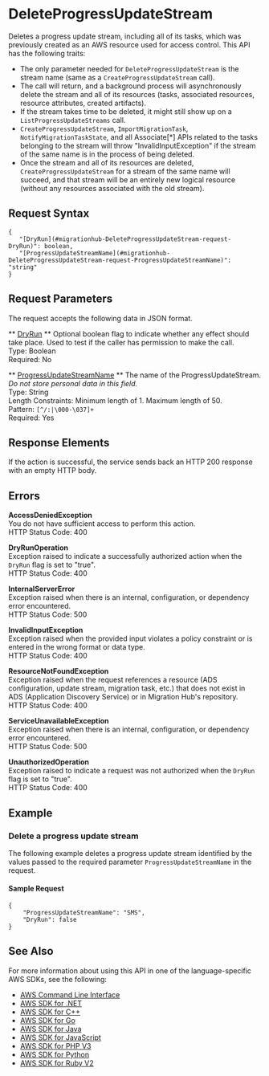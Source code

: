 # DeleteProgressUpdateStream<a name="API_DeleteProgressUpdateStream"></a>

Deletes a progress update stream, including all of its tasks, which was previously created as an AWS resource used for access control\. This API has the following traits:
+ The only parameter needed for `DeleteProgressUpdateStream` is the stream name \(same as a `CreateProgressUpdateStream` call\)\.
+ The call will return, and a background process will asynchronously delete the stream and all of its resources \(tasks, associated resources, resource attributes, created artifacts\)\.
+ If the stream takes time to be deleted, it might still show up on a `ListProgressUpdateStreams` call\.
+  `CreateProgressUpdateStream`, `ImportMigrationTask`, `NotifyMigrationTaskState`, and all Associate\[\*\] APIs related to the tasks belonging to the stream will throw "InvalidInputException" if the stream of the same name is in the process of being deleted\.
+ Once the stream and all of its resources are deleted, `CreateProgressUpdateStream` for a stream of the same name will succeed, and that stream will be an entirely new logical resource \(without any resources associated with the old stream\)\.

## Request Syntax<a name="API_DeleteProgressUpdateStream_RequestSyntax"></a>

```
{
   "[DryRun](#migrationhub-DeleteProgressUpdateStream-request-DryRun)": boolean,
   "[ProgressUpdateStreamName](#migrationhub-DeleteProgressUpdateStream-request-ProgressUpdateStreamName)": "string"
}
```

## Request Parameters<a name="API_DeleteProgressUpdateStream_RequestParameters"></a>

The request accepts the following data in JSON format\.

 ** [DryRun](#API_DeleteProgressUpdateStream_RequestSyntax) **   <a name="migrationhub-DeleteProgressUpdateStream-request-DryRun"></a>
Optional boolean flag to indicate whether any effect should take place\. Used to test if the caller has permission to make the call\.  
Type: Boolean  
Required: No

 ** [ProgressUpdateStreamName](#API_DeleteProgressUpdateStream_RequestSyntax) **   <a name="migrationhub-DeleteProgressUpdateStream-request-ProgressUpdateStreamName"></a>
The name of the ProgressUpdateStream\. *Do not store personal data in this field\.*   
Type: String  
Length Constraints: Minimum length of 1\. Maximum length of 50\.  
Pattern: `[^/:|\000-\037]+`   
Required: Yes

## Response Elements<a name="API_DeleteProgressUpdateStream_ResponseElements"></a>

If the action is successful, the service sends back an HTTP 200 response with an empty HTTP body\.

## Errors<a name="API_DeleteProgressUpdateStream_Errors"></a>

 **AccessDeniedException**   
You do not have sufficient access to perform this action\.  
HTTP Status Code: 400

 **DryRunOperation**   
Exception raised to indicate a successfully authorized action when the `DryRun` flag is set to "true"\.  
HTTP Status Code: 400

 **InternalServerError**   
Exception raised when there is an internal, configuration, or dependency error encountered\.  
HTTP Status Code: 500

 **InvalidInputException**   
Exception raised when the provided input violates a policy constraint or is entered in the wrong format or data type\.  
HTTP Status Code: 400

 **ResourceNotFoundException**   
Exception raised when the request references a resource \(ADS configuration, update stream, migration task, etc\.\) that does not exist in ADS \(Application Discovery Service\) or in Migration Hub's repository\.  
HTTP Status Code: 400

 **ServiceUnavailableException**   
Exception raised when there is an internal, configuration, or dependency error encountered\.  
HTTP Status Code: 500

 **UnauthorizedOperation**   
Exception raised to indicate a request was not authorized when the `DryRun` flag is set to "true"\.  
HTTP Status Code: 400

## Example<a name="API_DeleteProgressUpdateStream_Examples"></a>

### Delete a progress update stream<a name="API_DeleteProgressUpdateStream_Example_1"></a>

The following example deletes a progress update stream identified by the values passed to the required parameter `ProgressUpdateStreamName` in the request\.

#### Sample Request<a name="API_DeleteProgressUpdateStream_Example_1_Request"></a>

```
{
    "ProgressUpdateStreamName": "SMS", 
    "DryRun": false
}
```

## See Also<a name="API_DeleteProgressUpdateStream_SeeAlso"></a>

For more information about using this API in one of the language\-specific AWS SDKs, see the following:
+  [AWS Command Line Interface](https://docs.aws.amazon.com/goto/aws-cli/AWSMigrationHub-2017-05-31/DeleteProgressUpdateStream) 
+  [AWS SDK for \.NET](https://docs.aws.amazon.com/goto/DotNetSDKV3/AWSMigrationHub-2017-05-31/DeleteProgressUpdateStream) 
+  [AWS SDK for C\+\+](https://docs.aws.amazon.com/goto/SdkForCpp/AWSMigrationHub-2017-05-31/DeleteProgressUpdateStream) 
+  [AWS SDK for Go](https://docs.aws.amazon.com/goto/SdkForGoV1/AWSMigrationHub-2017-05-31/DeleteProgressUpdateStream) 
+  [AWS SDK for Java](https://docs.aws.amazon.com/goto/SdkForJava/AWSMigrationHub-2017-05-31/DeleteProgressUpdateStream) 
+  [AWS SDK for JavaScript](https://docs.aws.amazon.com/goto/AWSJavaScriptSDK/AWSMigrationHub-2017-05-31/DeleteProgressUpdateStream) 
+  [AWS SDK for PHP V3](https://docs.aws.amazon.com/goto/SdkForPHPV3/AWSMigrationHub-2017-05-31/DeleteProgressUpdateStream) 
+  [AWS SDK for Python](https://docs.aws.amazon.com/goto/boto3/AWSMigrationHub-2017-05-31/DeleteProgressUpdateStream) 
+  [AWS SDK for Ruby V2](https://docs.aws.amazon.com/goto/SdkForRubyV2/AWSMigrationHub-2017-05-31/DeleteProgressUpdateStream) 